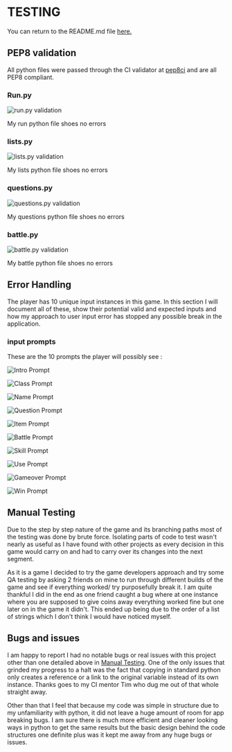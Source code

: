 # **TESTING**

You can return to the README.md file [here.](./README.md)

## PEP8 validation

All python files were passed through the CI validator at [pep8ci](https://pep8ci.herokuapp.com) and are all PEP8 compliant.

### Run.py

![run.py validation](./documentation/run_validation.png)

My run python file shoes no errors

### lists.py

![lists.py validation](./documentation/lists_validation.png)

My lists python file shoes no errors

### questions.py

![questions.py validation](./documentation/questions_validation.png)

My questions python file shoes no errors

### battle.py

![battle.py validation](./documentation/battle_validation.png)

My battle python file shoes no errors

## Error Handling 

The player has 10 unique input instances in this game. In this section I will document all of these, show their potential valid and expected inputs and how my approach to user input error has stopped any possible break in the application.

### input prompts

These are the 10 prompts the player will possibly see :

![Intro Prompt](./documentation/intro_prompt.png)

![Class Prompt](./documentation/class_prompt.png)

![Name Prompt](./documentation/class_prompt.png)

![Question Prompt](./documentation/question_prompt.png)

![Item Prompt](./documentation/item_prompt.png)

![Battle Prompt](./documentation/battle_prompt.png)

![Skill Prompt](./documentation/skill_prompt.png)

![Use Prompt](./documentation/use_prompt.png)

![Gameover Prompt](./documentation/gameover_prompt.png)

![Win Prompt](./documentation/win_game_prompt.png)


## Manual Testing  

Due to the step by step nature of the game and its branching paths most of the testing was done by brute force. Isolating parts of code to test wasn't nearly as useful as I have found with other projects as every decision in this game would carry on and had to carry over its changes into the next segment.

As it is a game I decided to try the game developers approach and try some QA testing by asking 2 friends on mine to run through different builds of the game and see if everything worked/ try purposefully break it. I am quite thankful I did in the end as one friend caught a bug where at one instance where you are supposed to give coins away everything worked fine but one later on in the game it didn't. This ended up being due to the order of a list of strings which I don't think I would have noticed myself.

## Bugs and issues

I am happy to report I had no notable bugs or real issues with this project other than one detailed above in [Manual Testing](#manual-testing). One of the only issues that grinded my progress to a halt was the fact that copying in standard python only creates a reference or a link to the original variable instead of its own instance. Thanks goes to my CI mentor Tim who dug me out of that whole straight away.

Other than that I feel that because my code was simple in structure due to my unfamiliarity with python, it did not leave a huge amount of room for app breaking bugs. I am sure there is much more efficient and cleaner looking ways in python to get the same results but the basic design behind the code structures one definite plus was it kept me away from any huge bugs or issues.

